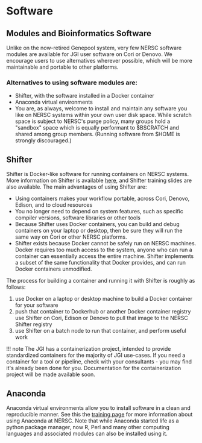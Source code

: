 # Software

## Modules and Bioinformatics Software

Unlike on the now-retired Genepool system, very few NERSC software modules are
available for JGI user software on Cori or Denovo. We encourage users to use
alternatives wherever possible, which will be more maintainable and portable to
other platforms.

### Alternatives to using software modules are:

* Shifter, with the software installed in a Docker container
* Anaconda virtual environments
* You are, as always, welcome to install and maintain any software you
  like on NERSC systems within your own user disk space. While scratch
  space is subject to NERSC's purge policy, many groups hold a
  "sandbox" space which is equally performant to $BSCRATCH and shared
  among group members. (Running software from $HOME is strongly
  discouraged.)

## Shifter

Shifter is Docker-like software for running containers on NERSC
systems. More information on Shifter is available
[here](../../programming/shifter/how-to-use.md), and Shifter
training slides are also available. The main advantages of using
Shifter are:

* Using containers makes your workflow portable, across Cori, Denovo,
  Edison, and to cloud resources
* You no longer need to depend on system features, such as specific
  compiler versions, software libraries or other tools
* Because Shifter uses Docker containers, you can build and debug
  containers on your laptop or desktop, then be sure they will run the
  same way on Cori or other NERSC platforms.
* Shifter exists because Docker cannot be safely run on NERSC
  machines. Docker requires too much access to the system, anyone who
  can run a container can essentially access the entire
  machine. Shifter implements a subset of the same functionality that
  Docker provides, and can run Docker containers unmodified.

The process for building a container and running it with Shifter is
roughly as follows:

1. use Docker on a laptop or desktop machine to build a Docker
   container for your software
2. push that container to Dockerhub or another Docker container
   registry use Shifter on Cori, Edison or Denovo to pull that image to
   the NERSC Shifter registry
3. use Shifter on a batch node to run that container, and perform
   useful work

!!! note
	The JGI has a containerization project, intended to provide
	standardized containers for the majority of JGI use-cases. If you
	need a container for a tool or pipeline, check with your
	consultants - you may find it's already been done for
	you. Documentation for the containerization project will be made
	available soon.

## Anaconda

Anaconda virtual environments allow you to install software in a clean and
reproducible manner. See this the [training page](training.md) for more
information about using Anaconda at NERSC. Note that while Anaconda started
life as a python package manager, now R, Perl and many other computing
languages and associated modules can also be installed using it.
